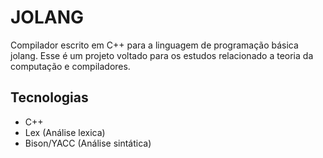 # JOLANG

Compilador escrito em C++ para a linguagem de programação básica jolang. Esse é um projeto voltado para os estudos relacionado a teoria da computação e compiladores.

## Tecnologias

* C++
* Lex (Análise lexica)
* Bison/YACC (Análise sintática)
